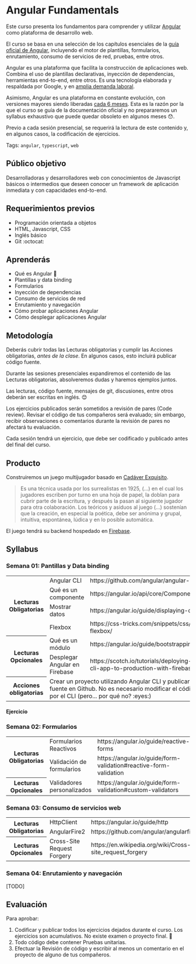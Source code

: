 # Angular Fundamentals

Este curso presenta los fundamentos para comprender y utilizar
[Angular](https://angular.io) como plataforma de desarrollo web.

El curso se basa en una selección de los capítulos esenciales de la
[guía oficial de Angular](https://angular.io/docs), incluyendo el motor
de plantillas, formularios, enrutamiento, consumo de servicios de red,
pruebas, entre otros.

Angular es una plataforma que facilita la construcción de aplicaciones
web. Combina el uso de plantillas declarativas, inyección de dependencias,
herramientas end-to-end, entre otros. Es una tecnología elaborada y
respaldada por Google, y en [amplia demanda laboral](https://www.linkedin.com/jobs/search/?keywords=angular).

Asimismo, Angular es una plataforma en constante evolución, con versiones
mayores siendo liberadas [cada 6 meses](http://angularjs.blogspot.pe/2016/12/ok-let-me-explain-its-going-to-be.html).
Esta es la razón por la que el curso se guía de la documentación oficial
y no prepararemos un syllabus exhaustivo que puede quedar obsoleto en 
algunos meses :hushed:.

Previo a cada sesión presencial, se requerirá la lectura de este contenido
y, en algunos casos, la codificación de ejercicios.

Tags: `angular`, `typescript`, `web`

## Público objetivo

Desarrolladoras y desarrolladores web con conocimientos de Javascript
básicos o intermedios que deseen conocer un framework de aplicación inmediata
y con capacidades end-to-end.

## Requerimientos previos

* Programación orientada a objetos
* HTML, Javascript, CSS
* Inglés básico
* Git :octocat:

## Aprenderás

* Qué es Angular :ghost:
* Plantillas y data binding
* Formularios
* Inyección de dependencias
* Consumo de servicios de red
* Enrutamiento y navegación
* Cómo probar aplicaciones Angular
* Cómo desplegar aplicaciones Angular

## Metodología
Deberás cubrir todas las Lecturas obligatorias y cumplir las Acciones
obligatorias, *antes de la clase*. En algunos casos, esto incluirá publicar
código fuente.

Durante las sesiones presenciales expandiremos el contenido de las
Lecturas obligatorias, absolveremos dudas y haremos ejemplos juntos.

Las lecturas, código fuente, mensajes de git, discusiones, entre otros
deberán ser escritas en inglés. :blush:

Los ejercicios publicados serán sometidos a revisión de pares (Code review).
Revisar el código de tus compañeros será evaluado; sin embargo, recibir
observaciones o comentarios durante la revisión de pares no afectará tu
evaluación.

Cada sesión tendrá un ejercicio, que debe ser codificado y publicado antes
del final del curso.

## Producto
Construiremos un juego multijugador basado en [Cadáver Exquisito](https://es.wikipedia.org/wiki/Cad%C3%A1ver_exquisito).
>  Es una técnica usada por los surrealistas en 1925, (...) en el cual los jugadores escriben por turno en una hoja de papel, la doblan para cubrir parte de la escritura, y después la pasan al siguiente jugador para otra colaboración.
>  Los teóricos y asiduos al juego (...) sostenían que la creación, en especial la poética, debe ser anónima y grupal, intuitiva, espontánea, lúdica y en lo posible automática.

El juego tendrá su backend hospedado en [Firebase](https://firebase.google.com/).

## Syllabus

### Semana 01: Pantillas y Data binding

<table>
  <tr>
    <th rowspan="4">Lecturas Obligatorias</td>
    <td>Angular CLI</td>
    <td>https://github.com/angular/angular-cli/wiki</td>
  </tr>
  <tr>
    <td>Qué es un componente</td>
    <td>https://angular.io/api/core/Component#description</td>
  </tr>
  <tr>
    <td>Mostrar datos</td>
    <td>https://angular.io/guide/displaying-data</td>
  </tr>
  <tr>
    <td>Flexbox</td>
    <td>https://css-tricks.com/snippets/css/a-guide-to-flexbox/</td>
  </tr>
  <tr>
    <th rowspan="2">Lecturas Opcionales</td>
    <td>Qué es un módulo</td>
    <td>https://angular.io/guide/bootstrapping</td>
  </tr>
  <tr>
    <td>Desplegar Angular en Firebase</td>
    <td>https://scotch.io/tutorials/deploying-an-angular-cli-app-to-production-with-firebase</td>
  </tr>
  <tr>
    <th rowspan="1">Acciones obligatorias</td>
    <td colspan="2">Crear un proyecto utilizando Angular CLI y publicar el código fuente en Github.
        No es necesario modificar el código generado por el CLI (pero... por qué no? :eyes:)</td>
  </tr>
</table>

#### Ejercicio

### Semana 02: Formularios

<table>
  <tr>
    <th rowspan="2">Lecturas Obligatorias</td>
    <td>Formularios Reactivos</td>
    <td>https://angular.io/guide/reactive-forms</td>
  </tr>
  <tr>
    <td>Validación de formularios</td>
    <td>https://angular.io/guide/form-validation#reactive-form-validation</td>
  </tr>
  <tr>
    <th rowspan="2">Lecturas Opcionales</td>
    <td>Validadores personalizados</td>
    <td>https://angular.io/guide/form-validation#custom-validators</td>
  </tr>
</table>
      
### Semana 03: Consumo de servicios web

<table>
  <tr>
    <th rowspan="2">Lecturas Obligatorias</td>
    <td>HttpClient</td>
    <td>https://angular.io/guide/http</td>
  </tr>
  <tr>
    <td>AngularFire2</td>
  <td>https://github.com/angular/angularfire2</td>
  </tr>
  <tr>
    <th rowspan="2">Lecturas Opcionales</td>
    <td>Cross-Site Request Forgery</td>
    <td>https://en.wikipedia.org/wiki/Cross-site_request_forgery</td>
  </tr>
</table>

### Semana 04: Enrutamiento y navegación
[TODO]

## Evaluación

Para aprobar:
1. Codificar y publicar todos los ejercicios dejados durante el curso.
Los ejercicios son acumulativos.
No existe examen o proyecto final. :dancer:
2. Todo código debe contener Pruebas unitarias. 
3. Efectuar la Revisión de código y escribir al menos un comentario
en el proyecto de alguno de tus compañeros.
